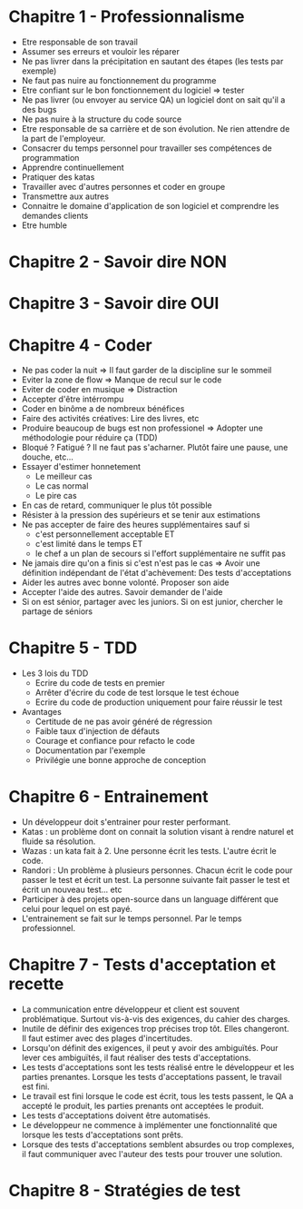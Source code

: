 # Chapitre 1 - Professionnalisme

- Etre responsable de son travail
- Assumer ses erreurs et vouloir les réparer
- Ne pas livrer dans la précipitation en sautant des étapes (les tests par exemple)
- Ne faut pas nuire au fonctionnement du programme
- Etre confiant sur le bon fonctionnement du logiciel => tester
- Ne pas livrer (ou envoyer au service QA) un logiciel dont on sait qu'il a des bugs
- Ne pas nuire à la structure du code source
- Etre responsable de sa carrière et de son évolution. Ne rien attendre de la part de l'employeur.
- Consacrer du temps personnel pour travailler ses compétences de programmation
- Apprendre continuellement
- Pratiquer des katas
- Travailler avec d'autres personnes et coder en groupe
- Transmettre aux autres
- Connaitre le domaine d'application de son logiciel et comprendre les demandes clients
- Etre humble

# Chapitre 2 - Savoir dire NON
# Chapitre 3 - Savoir dire OUI
# Chapitre 4 - Coder

- Ne pas coder la nuit => Il faut garder de la discipline sur le sommeil
- Eviter la zone de flow => Manque de recul sur le code
- Eviter de coder en musique => Distraction
- Accepter d'être intérrompu
- Coder en binôme a de nombreux bénéfices
- Faire des activités créatives: Lire des livres, etc
- Produire beaucoup de bugs est non professionel => Adopter une méthodologie pour réduire ça (TDD)
- Bloqué ? Fatigué ? Il ne faut pas s'acharner. Plutôt faire une pause, une douche, etc...
- Essayer d'estimer honnetement
  - Le meilleur cas
  - Le cas normal
  - Le pire cas
- En cas de retard, communiquer le plus tôt possible
- Résister à la pression des supérieurs et se tenir aux estimations
- Ne pas accepter de faire des heures supplémentaires sauf si
  - c'est personnellement acceptable ET
  - c'est limité dans le temps ET
  - le chef a un plan de secours si l'effort supplémentaire ne suffit pas
- Ne jamais dire qu'on a finis si c'est n'est pas le cas => Avoir une définition indépendant de l'état d'achèvement: Des tests d'acceptations
- Aider les autres avec bonne volonté. Proposer son aide
- Accepter l'aide des autres. Savoir demander de l'aide
- Si on est sénior, partager avec les juniors. Si on est junior, chercher le partage de séniors

# Chapitre 5 - TDD

- Les 3 lois du TDD
  - Ecrire du code de tests en premier
  - Arrêter d'écrire du code de test lorsque le test échoue
  - Ecrire du code de production uniquement pour faire réussir le test
- Avantages
  - Certitude de ne pas avoir généré de régression
  - Faible taux d'injection de défauts
  - Courage et confiance pour refacto le code
  - Documentation par l'exemple
  - Privilégie une bonne approche de conception
 
# Chapitre 6 - Entrainement

- Un développeur doit s'entrainer pour rester performant.
- Katas : un problème dont on connait la solution visant à rendre naturel et fluide sa résolution.
- Wazas : un kata fait à 2. Une personne écrit les tests. L'autre écrit le code.
- Randori : Un problème à plusieurs personnes. Chacun écrit le code pour passer le test et écrit un test. La personne suivante fait passer le test et écrit un nouveau test... etc
- Participer à des projets open-source dans un language différent que celui pour lequel on est payé.
- L'entrainement se fait sur le temps personnel. Par le temps professionnel.

# Chapitre 7 - Tests d'acceptation et recette

- La communication entre développeur et client est souvent problématique. Surtout vis-à-vis des exigences, du cahier des charges.
- Inutile de définir des exigences trop précises trop tôt. Elles changeront. Il faut estimer avec des plages d'incertitudes.
- Lorsqu'on définit des exigences, il peut y avoir des ambiguïtés. Pour lever ces ambiguïtés, il faut réaliser des tests d'acceptations.
- Les tests d'acceptations sont les tests réalisé entre le développeur et les parties prenantes. Lorsque les tests d'acceptations passent, le travail est fini.
- Le travail est fini lorsque le code est écrit, tous les tests passent, le QA a accepté le produit, les parties prenants ont acceptées le produit.
- Les tests d'acceptations doivent être automatisés.
- Le développeur ne commence à implémenter une fonctionnalité que lorsque les tests d'acceptations sont prêts.
- Lorsque des tests d'acceptations semblent absurdes ou trop complexes, il faut communiquer avec l'auteur des tests pour trouver une solution.

# Chapitre 8 - Stratégies de test
